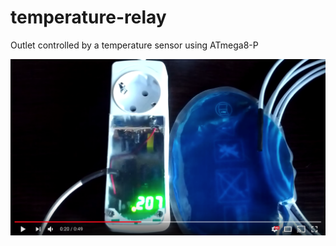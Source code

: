 # temperature-relay

Outlet controlled by a temperature sensor using ATmega8-P

[![Outlet controlled by a temperature sensor using ATmega8-P](misc/youtube.png)](https://www.youtube.com/watch?v=Genm2P_8VqQ)
